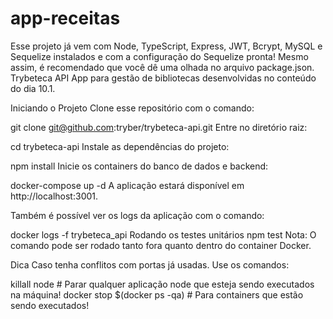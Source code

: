 # app-receitas
Esse projeto já vem com Node, TypeScript, Express, JWT, Bcrypt, MySQL e Sequelize instalados e com a configuração do Sequelize pronta! Mesmo assim, é recomendado que você dê uma olhada no arquivo package.json.
Trybeteca API
App para gestão de bibliotecas desenvolvidas no conteúdo do dia 10.1.

Iniciando o Projeto
Clone esse repositório com o comando:

git clone git@github.com:tryber/trybeteca-api.git
Entre no diretório raiz:

cd trybeteca-api
Instale as dependências do projeto:

npm install
Inicie os containers do banco de dados e backend:

docker-compose up -d
A aplicação estará disponível em http://localhost:3001.

Também é possível ver os logs da aplicação com o comando:

docker logs -f trybeteca_api
Rodando os testes unitários
npm test
Nota: O comando pode ser rodado tanto fora quanto dentro do container Docker.

Dica
Caso tenha conflitos com portas já usadas. Use os comandos:

killall node # Parar qualquer aplicação node que esteja sendo executados na máquina!
docker stop $(docker ps -qa) # Para containers que estão sendo executados!
